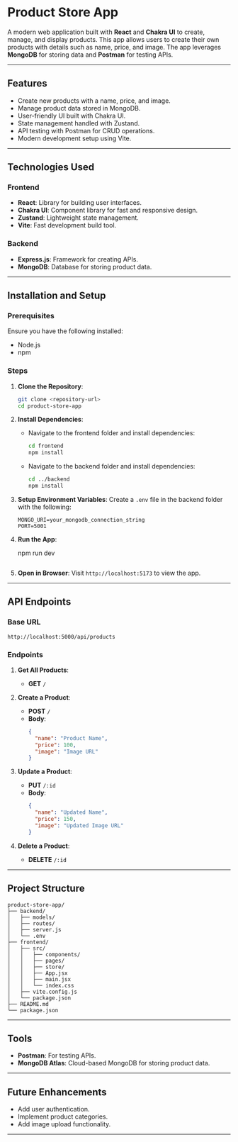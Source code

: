 # Product Store App

A modern web application built with **React** and **Chakra UI** to create, manage, and display products. This app allows users to create their own products with details such as name, price, and image. The app leverages **MongoDB** for storing data and **Postman** for testing APIs.

---

## Features

- Create new products with a name, price, and image.
- Manage product data stored in MongoDB.
- User-friendly UI built with Chakra UI.
- State management handled with Zustand.
- API testing with Postman for CRUD operations.
- Modern development setup using Vite.

---

## Technologies Used

### Frontend
- **React**: Library for building user interfaces.
- **Chakra UI**: Component library for fast and responsive design.
- **Zustand**: Lightweight state management.
- **Vite**: Fast development build tool.

### Backend
- **Express.js**: Framework for creating APIs.
- **MongoDB**: Database for storing product data.

---

## Installation and Setup

### Prerequisites
Ensure you have the following installed:
- Node.js
- npm

### Steps

1. **Clone the Repository**:
   ```bash
   git clone <repository-url>
   cd product-store-app
   ```

2. **Install Dependencies**:
   - Navigate to the frontend folder and install dependencies:
     ```bash
     cd frontend
     npm install
     ```
   - Navigate to the backend folder and install dependencies:
     ```bash
     cd ../backend
     npm install
     ```

3. **Setup Environment Variables**:
   Create a `.env` file in the backend folder with the following:
   ```env
   MONGO_URI=your_mongodb_connection_string
   PORT=5001
   ```

4. **Run the App**:
   
     npm run dev
     ```

5. **Open in Browser**:
   Visit `http://localhost:5173` to view the app.

---

## API Endpoints

### Base URL
```
http://localhost:5000/api/products
```

### Endpoints
1. **Get All Products**:
   - **GET** `/`

2. **Create a Product**:
   - **POST** `/`
   - **Body**:
     ```json
     {
       "name": "Product Name",
       "price": 100,
       "image": "Image URL"
     }
     ```

3. **Update a Product**:
   - **PUT** `/:id`
   - **Body**:
     ```json
     {
       "name": "Updated Name",
       "price": 150,
       "image": "Updated Image URL"
     }
     ```

4. **Delete a Product**:
   - **DELETE** `/:id`

---

## Project Structure
```
product-store-app/
├── backend/
│   ├── models/
│   ├── routes/
│   ├── server.js
│   └── .env
├── frontend/
│   ├── src/
│   │   ├── components/
│   │   ├── pages/
│   │   ├── store/
│   │   ├── App.jsx
│   │   ├── main.jsx
│   │   └── index.css
│   ├── vite.config.js
│   └── package.json
├── README.md
└── package.json
```

---

## Tools

- **Postman**: For testing APIs.
- **MongoDB Atlas**: Cloud-based MongoDB for storing product data.

---

## Future Enhancements

- Add user authentication.
- Implement product categories.
- Add image upload functionality.

---



